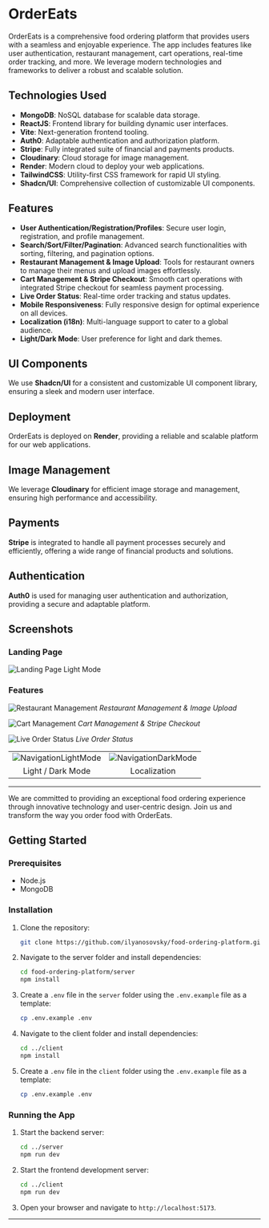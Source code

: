 # OrderEats

OrderEats is a comprehensive food ordering platform that provides users with a seamless and enjoyable experience. The app includes features like user authentication, restaurant management, cart operations, real-time order tracking, and more. We leverage modern technologies and frameworks to deliver a robust and scalable solution.

## **Technologies Used**

- **MongoDB**: NoSQL database for scalable data storage.
- **ReactJS**: Frontend library for building dynamic user interfaces.
- **Vite**: Next-generation frontend tooling.
- **Auth0**: Adaptable authentication and authorization platform.
- **Stripe**: Fully integrated suite of financial and payments products.
- **Cloudinary**: Cloud storage for image management.
- **Render**: Modern cloud to deploy your web applications.
- **TailwindCSS**: Utility-first CSS framework for rapid UI styling.
- **Shadcn/UI**: Comprehensive collection of customizable UI components.

## **Features**

- **User Authentication/Registration/Profiles**: Secure user login, registration, and profile management.
- **Search/Sort/Filter/Pagination**: Advanced search functionalities with sorting, filtering, and pagination options.
- **Restaurant Management & Image Upload**: Tools for restaurant owners to manage their menus and upload images effortlessly.
- **Cart Management & Stripe Checkout**: Smooth cart operations with integrated Stripe checkout for seamless payment processing.
- **Live Order Status**: Real-time order tracking and status updates.
- **Mobile Responsiveness**: Fully responsive design for optimal experience on all devices.
- **Localization (i18n)**: Multi-language support to cater to a global audience.
- **Light/Dark Mode**: User preference for light and dark themes.

## **UI Components**

We use **Shadcn/UI** for a consistent and customizable UI component library, ensuring a sleek and modern user interface.

## **Deployment**

OrderEats is deployed on **Render**, providing a reliable and scalable platform for our web applications.

## **Image Management**

We leverage **Cloudinary** for efficient image storage and management, ensuring high performance and accessibility.

## **Payments**

**Stripe** is integrated to handle all payment processes securely and efficiently, offering a wide range of financial products and solutions.

## **Authentication**

**Auth0** is used for managing user authentication and authorization, providing a secure and adaptable platform.

## **Screenshots**

### Landing Page

![Landing Page Light Mode](assets/fullLight.png) 



### Features

![Restaurant Management](assets/search.png)
*Restaurant Management & Image Upload*

![Cart Management](assets/cart.png)
*Cart Management & Stripe Checkout*

![Live Order Status](assets/status.png)
*Live Order Status*

<table>
  <tr>
    <td align="center"><img src="assets/navLight.png" alt="NavigationLightMode" /></td>
    <td align="center"><img src="assets/navDark.png" alt="NavigationDarkMode" /></td>
  </tr>
  <tr>
    <td align="center">Light / Dark Mode</td>
    <td align="center">Localization</td>
  </tr>
</table>


---

We are committed to providing an exceptional food ordering experience through innovative technology and user-centric design. Join us and transform the way you order food with OrderEats.

## **Getting Started**

### Prerequisites

- Node.js
- MongoDB

### Installation

1. Clone the repository:
    ```bash
    git clone https://github.com/ilyanosovsky/food-ordering-platform.git
    ```
2. Navigate to the server folder and install dependencies:
    ```bash
    cd food-ordering-platform/server
    npm install
    ```
3. Create a `.env` file in the `server` folder using the `.env.example` file as a template:
    ```bash
    cp .env.example .env
    ```
4. Navigate to the client folder and install dependencies:
    ```bash
    cd ../client
    npm install
    ```
5. Create a `.env` file in the `client` folder using the `.env.example` file as a template:
    ```bash
    cp .env.example .env
    ```

### Running the App

1. Start the backend server:
    ```bash
    cd ../server
    npm run dev
    ```
2. Start the frontend development server:
    ```bash
    cd ../client
    npm run dev
    ```
3. Open your browser and navigate to `http://localhost:5173`.

---